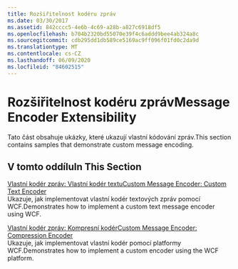 ```yaml
---
title: Rozšiřitelnost kodéru zpráv
ms.date: 03/30/2017
ms.assetid: 842cccc5-4e6b-4c69-a28b-a827c6918df5
ms.openlocfilehash: b704b2320bd55070e39f4c6addd9bee4ab324a8c
ms.sourcegitcommit: cdb295dd1db589ce5169ac9ff096f01fd0c2da9d
ms.translationtype: MT
ms.contentlocale: cs-CZ
ms.lasthandoff: 06/09/2020
ms.locfileid: "84602515"
---
```

# <a name="message-encoder-extensibility"></a><span data-ttu-id="490b7-102">Rozšiřitelnost kodéru zpráv</span><span class="sxs-lookup"><span data-stu-id="490b7-102">Message Encoder Extensibility</span></span>
<span data-ttu-id="490b7-103">Tato část obsahuje ukázky, které ukazují vlastní kódování zpráv.</span><span class="sxs-lookup"><span data-stu-id="490b7-103">This section contains samples that demonstrate custom message encoding.</span></span>  
  
## <a name="in-this-section"></a><span data-ttu-id="490b7-104">V tomto oddílu</span><span class="sxs-lookup"><span data-stu-id="490b7-104">In This Section</span></span>  
 [<span data-ttu-id="490b7-105">Vlastní kodér zpráv: Vlastní kodér textu</span><span class="sxs-lookup"><span data-stu-id="490b7-105">Custom Message Encoder: Custom Text Encoder</span></span>](custom-message-encoder-custom-text-encoder.md)  
 <span data-ttu-id="490b7-106">Ukazuje, jak implementovat vlastní kodér textových zpráv pomocí WCF.</span><span class="sxs-lookup"><span data-stu-id="490b7-106">Demonstrates how to implement a custom text message encoder using WCF.</span></span>  
  
 [<span data-ttu-id="490b7-107">Vlastní kodér zpráv: Kompresní kodér</span><span class="sxs-lookup"><span data-stu-id="490b7-107">Custom Message Encoder: Compression Encoder</span></span>](custom-message-encoder-compression-encoder.md)  
 <span data-ttu-id="490b7-108">Ukazuje, jak implementovat vlastní kodér pomocí platformy WCF.</span><span class="sxs-lookup"><span data-stu-id="490b7-108">Demonstrates how to implement a custom encoder using the WCF platform.</span></span>
